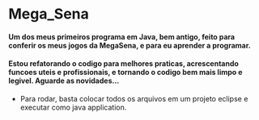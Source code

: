 # Mega_Sena
#### Um dos meus primeiros programa em Java, bem antigo, feito para conferir os meus jogos da MegaSena, e para eu aprender a programar.
#### Estou refatorando o codigo para melhores praticas, acrescentando funcoes uteis e profissionais, e tornando o codigo bem mais limpo e legivel. Aguarde as novidades...

* Para rodar, basta colocar todos os arquivos em um projeto eclipse e executar como java application.
